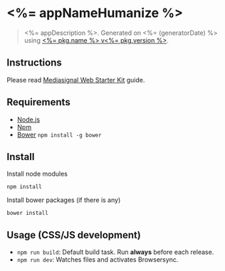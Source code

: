 # <%= appNameHumanize %>

> <%= appDescription %>. Generated on <%= (generatorDate) %> using [<%= pkg.name %> v<%= pkg.version %>](<%= (generatorRepository) %>).

## Instructions 

Please read [Mediasignal Web Starter Kit](https://bitbucket.org/mediasignal/mediasignal-web-starter-kit) guide.

## Requirements

* [Node.js](http://nodejs.org/)
* [Npm](https://www.npmjs.org/)
* [Bower](http://bower.io/) `npm install -g bower`

## Install

Install node modules
  
    npm install

Install bower packages (if there is any)
  
    bower install

## Usage (CSS/JS development)

* `npm run build`: Default build task. Run **always** before each release.
* `npm run dev`: Watches files and activates Browsersync.
